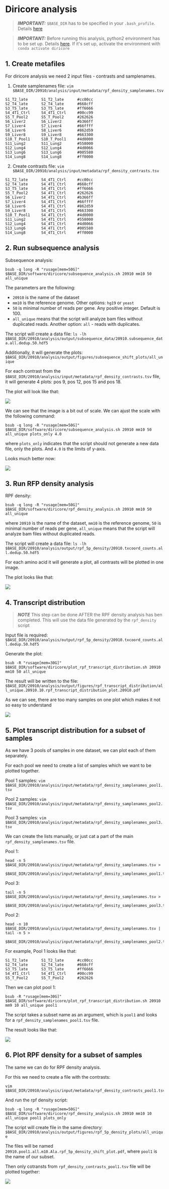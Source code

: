 # Diricore analysis

> **_IMPORTANT:_** `$BASE_DIR` has to be specified in your `.bash_profile`. Details [here](docs/0_before_you_start.md)

> **_IMPORTANT:_** Before running this analysis, python2 environment has to be set up. Details [here](docs/0_before_you_start.md). If it's set up, activate the environment with `conda activate diricore`


## 1. Create metafiles

For diricore analysis we need 2 input files - contrasts and samplenames.

1. Create samplenames file: `vim $BASE_DIR/20910/analysis/input/metadata/rpf_density_samplenames.tsv`

```
S1_T2_late      S1_T2_late      #cc00cc
S2_T4_late      S2_T4_late      #668cff
S3_T5_late      S3_T5_late      #ff6666
S4_4T1_Ctrl     S4_4T1_Ctrl     #00cc99
S5_T_Pool2      S5_T_Pool2      #262626
S6_Liver2       S6_Liver2       #b366ff
S7_Liver4       S7_Liver4       #66ffff
S8_Liver6       S8_Liver6       #862d59
S9_Liver8       S9_Liver8       #663300
S10_T_Pool1     S10_T_Pool1     #4d0000
S11_Lung2       S11_Lung2       #558000
S12_Lung4       S12_Lung4       #4d0066
S13_Lung6       S13_Lung6       #005580
S14_Lung8       S14_Lung8       #ff0000
```

2. Create contrasts file: `vim $BASE_DIR/20910/analysis/input/metadata/rpf_density_contrasts.tsv`

```
S1_T2_late      S4_4T1_Ctrl     #cc00cc
S2_T4_late      S4_4T1_Ctrl     #668cff
S3_T5_late      S4_4T1_Ctrl     #ff6666
S5_T_Pool2      S4_4T1_Ctrl     #262626
S6_Liver2       S4_4T1_Ctrl     #b366ff
S7_Liver4       S4_4T1_Ctrl     #66ffff
S8_Liver6       S4_4T1_Ctrl     #862d59
S9_Liver8       S4_4T1_Ctrl     #663300
S10_T_Pool1     S4_4T1_Ctrl     #4d0000
S11_Lung2       S4_4T1_Ctrl     #558000
S12_Lung4       S4_4T1_Ctrl     #4d0066
S13_Lung6       S4_4T1_Ctrl     #005580
S14_Lung8       S4_4T1_Ctrl     #ff0000
```

## 2. Run subsequence analysis

Subsequence analysis:  

```
bsub -q long -R "rusage[mem=50G]" $BASE_DIR/software/diricore/subsequence_analysis.sh 20910 mm10 50 all_unique
``` 
The parameters are the following:
* `20910` is the name of the dataset
* `mm10` is the reference genome. Other options: `hg19` or `yeast`
* `50` is minimal number of reads per gene. Any positive integer. Default is 100. 
* `all_unique` means that the script will analyze bam files without duplicated reads. Another option: `all` - reads with duplicates.

The script will create a data file: `ls -lh $BASE_DIR/20910/analysis/output/subsequence_data/20910.subsequence_data.all.dedup.50.hdf5`

Additionally, it will generate the plots: `$BASE_DIR/20910/analysis/output/figures/subsequence_shift_plots/all_unique`

For each contrast from the `$BASE_DIR/20910/analysis/input/metadata/rpf_density_contrasts.tsv` file, it will generate 4 plots: pos 9, pos 12, pos 15 and pos 18. 

The plot will look like that:

![](/pics/diricore_1.png)

We can see that the image is a bit out of scale. We can ajust the scale with the following command: 

```
bsub -q long -R "rusage[mem=50G]" $BASE_DIR/software/diricore/subsequence_analysis.sh 20910 mm10 50 all_unique plots_only 4.0
```

where `plots_only` indicates that the script should not generate a new data file, only the plots. And `4.0` is the limits of y-axis. 

Looks much better now:

![](/pics/diricore_2.png)

## 3. Run RFP density analysis

RPF density: 

```
bsub -q long -R "rusage[mem=50G]" $BASE_DIR/software/diricore/rpf_density_analysis.sh 20910 mm10 50 all_unique
``` 

where `20910` is the name of the dataset, `mm10` is the reference genome, `50` is minimal number of reads per gene, `all_unique` means that the script will analyze bam files without duplicated reads.

The script will create a data file: `ls -lh $BASE_DIR/20910/analysis/output/rpf_5p_density/20910.txcoord_counts.all.dedup.50.hdf5`

For each amino acid it will generate a plot, all contrasts will be plotted in one image. 

The plot looks like that:

![](/pics/diricore_3.png)


## 4. Transcript distribution 

>**_NOTE_** This step can be done AFTER the RPF density analysis has ben completed. This will use the data file generated by the `rpf_density` script

Input file is required: `$BASE_DIR/20910/analysis/output/rpf_5p_density/20910.txcoord_counts.all.dedup.50.hdf5`

Generate the plot: 

```
bsub -R "rusage[mem=30G]" $BASE_DIR/software/diricore/plot_rpf_transcript_distribution.sh 20910 mm10 50 all_unique
```

The result will be written to the file: `$BASE_DIR/20910/analysis/output/figures/rpf_transcript_distribution/all_unique.20910.10.rpf_transcript_distribution_plot.20910.pdf`

As we can see, there are too many samples on one plot which makes it not so easy to understand

![](/pics/diricore_4.png)

## 5. Plot transcript distribution for a subset of samples

As we have 3 pools of samples in one dataset, we can plot each of them separately.

For each pool we need to create a list of samples which we want to be plotted together. 

Pool 1 samples: `vim $BASE_DIR/20910/analysis/input/metadata/rpf_density_samplenames_pool1.tsv`

Pool 2 samples: `vim $BASE_DIR/20910/analysis/input/metadata/rpf_density_samplenames_pool2.tsv`

Pool 3 samples: `vim $BASE_DIR/20910/analysis/input/metadata/rpf_density_samplenames_pool3.tsv`

We can create the lists manually, or just cat a part of the main `rpf_density_samplenames.tsv` file.

Pool 1: 

```
head -n 5 $BASE_DIR/20910/analysis/input/metadata/rpf_density_samplenames.tsv > 
          $BASE_DIR/20910/analysis/input/metadata/rpf_density_samplenames_pool1.tsv
```

Pool 3: 

```
tail -n 5 $BASE_DIR/20910/analysis/input/metadata/rpf_density_samplenames.tsv > 
          $BASE_DIR/20910/analysis/input/metadata/rpf_density_samplenames_pool3.tsv
```

Pool 2: 

```
head -n 10 $BASE_DIR/20910/analysis/input/metadata/rpf_density_samplenames.tsv | tail -n 5 > 
           $BASE_DIR/20910/analysis/input/metadata/rpf_density_samplenames_pool2.tsv
```

For example, Pool 1 looks like that: 

```
S1_T2_late      S1_T2_late      #cc00cc
S2_T4_late      S2_T4_late      #668cff
S3_T5_late      S3_T5_late      #ff6666
S4_4T1_Ctrl     S4_4T1_Ctrl     #00cc99
S5_T_Pool2      S5_T_Pool2      #262626
```

Then we can plot pool 1: 

```
bsub -R "rusage[mem=30G]" $BASE_DIR/software/diricore/plot_rpf_transcript_distribution.sh 20910 mm9 10 all_unique pool1
```

The script takes a subset name as an argument, which is `pool1` and looks for a `rpf_density_samplenames_pool1.tsv` file.

The result looks like that:

![](/pics/diricore_5.png)

## 6. Plot RPF density for a subset of samples

The same we can do for RPF density analysis. 

For this we need to create a file with the contrasts:

```
vim $BASE_DIR/20910/analysis/input/metadata/rpf_density_contrasts_pool1.tsv
```

And run the rpf density script: 

```
bsub -q long -R "rusage[mem=50G]" $BASE_DIR/software/diricore/rpf_density_analysis.sh 20910 mm10 10 all_unique pool1 plots_only
```

The script will create file in the same directory: `$BASE_DIR/20910/analysis/output/figures/rpf_5p_density_plots/all_unique`

The files will be named `20910.pool1.all.m10.Ala.rpf_5p_density_shift_plot.pdf`, where `pool1` is the name of our subset. 

Then only cotransts from `rpf_density_contrasts_pool1.tsv` file will be plotted together:

![](/pics/diricore_6.png)
